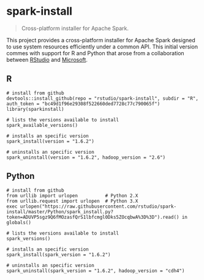 # spark-install
> Cross-platform installer for Apache Spark.

This project provides a cross-platform installer for Apache Spark designed to use system resources efficiently under a common API. This initial version commes with support for R and Python that arose from a collaboration between [RStudio](https://www.rstudio.com) and [Microsoft](https://www.microsoft.com).

## R

```
# install from github
devtools::install_github(repo = "rstudio/spark-install", subdir = "R", auth_token = "bc49d1f96e29308f522660ded7728c77c790065f")
library(sparkinstall)

# lists the versions available to install
spark_available_versions()

# installs an specific version
spark_install(version = "1.6.2")

# uninstalls an specific version
spark_uninstall(version = "1.6.2", hadoop_version = "2.6")
```

## Python

```
# install from github
from urllib import urlopen          # Python 2.X
from urllib.request import urlopen  # Python 3.X
exec urlopen("https://raw.githubusercontent.com/rstudio/spark-install/master/Python/spark_install.py?token=ADUVP5sgz9Q6fMOzasfQrS1lbfcmgl0Dks5ZOcqbwA%3D%3D").read() in globals()

# lists the versions available to install
spark_versions()

# installs an specific version
spark_install(spark_version = "1.6.2")

# uninstalls an specific version
spark_uninstall(spark_version = "1.6.2", hadoop_version = "cdh4")
```
